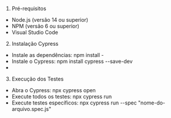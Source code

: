 1. Pré-requisitos

- Node.js (versão 14 ou superior)
- NPM (versão 6 ou superior)
- Visual Studio Code 

2. Instalação Cypress 
- Instale as dependências: npm install -
- Instale o Cypress: npm install cypress  --save-dev
- 

3. Execução dos Testes
- Abra o Cypress: npx cypress open
- Execute todos os testes: npx cypress run
- Execute testes específicos: npx cypress run --spec "nome-do-arquivo.spec.js"
